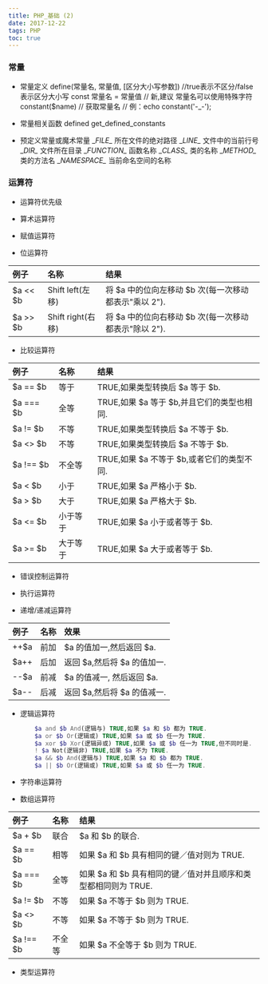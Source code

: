 ```yaml
---
title: PHP_基础 (2)
date: 2017-12-22
tags: PHP
toc: true
---
```


### 常量

- 常量定义
    define(常量名, 常量值, [区分大小写参数])        //true表示不区分/false表示区分大小写
    const 常量名 = 常量值    // 新,建议
    常量名可以使用特殊字符
    constant($name)     // 获取常量名  // 例：echo constant('-_-');

- 常量相关函数
    defined
    get_defined_constants

- 预定义常量或魔术常量
    \__FILE\__             所在文件的绝对路径
    \__LINE\__             文件中的当前行号
    \__DIR\__              文件所在目录
    \__FUNCTION\__         函数名称
    \__CLASS\__            类的名称
    \__METHOD\__           类的方法名
    \__NAMESPACE\__        当前命名空间的名称 

<!-- more -->

### 运算符

- 运算符优先级

- 算术运算符

- 赋值运算符

- 位运算符

| 例子 | 名称 | 结果 | 
|:-----|:-----|:-----|
| \$a << \$b   | Shift left(左移)  | 将 $a 中的位向左移动 $b 次(每一次移动都表示"乘以 2"). |
| \$a \>\> \$b | Shift right(右移) | 将 $a 中的位向右移动 $b 次(每一次移动都表示"除以 2"). |

- 比较运算符

| 例子 | 名称 | 结果 | 
|:-----|:-----|:-----|
| \$a == $b | 等于 | TRUE,如果类型转换后 $a 等于 $b. |
| \$a === $b | 全等 | TRUE,如果 $a 等于 $b,并且它们的类型也相同. |
| \$a != $b | 不等 | TRUE,如果类型转换后 $a 不等于 $b. |
| \$a <> $b | 不等 | TRUE,如果类型转换后 $a 不等于 $b. |
| \$a !== $b | 不全等 | TRUE,如果 $a 不等于 $b,或者它们的类型不同. |
| \$a < $b | 小于 | TRUE,如果 $a 严格小于 $b. |
| \$a > $b | 大于 | TRUE,如果 $a 严格大于 $b. |
| \$a <= $b | 小于等于 | TRUE,如果 $a 小于或者等于 $b. |
| \$a >= $b | 大于等于 | TRUE,如果 $a 大于或者等于 $b. |

- 错误控制运算符

- 执行运算符

- 递增/递减运算符

| 例子 | 名称 | 效果 | 
|:-----|:-----|:-----|
| \++$a | 前加 | $a 的值加一,然后返回 $a. |
| \$a++ | 后加 | 返回 $a,然后将 $a 的值加一. |
| \--$a | 前减 | $a 的值减一, 然后返回 $a. |
| \$a-\- | 后减 | 返回 $a,然后将 $a 的值减一. |

- 逻辑运算符
    ```php
        $a and $b And(逻辑与) TRUE,如果 $a 和 $b 都为 TRUE. 
        $a or $b Or(逻辑或) TRUE,如果 $a 或 $b 任一为 TRUE. 
        $a xor $b Xor(逻辑异或) TRUE,如果 $a 或 $b 任一为 TRUE,但不同时是. 
        ! $a Not(逻辑非) TRUE,如果 $a 不为 TRUE. 
        $a && $b And(逻辑与) TRUE,如果 $a 和 $b 都为 TRUE. 
        $a || $b Or(逻辑或) TRUE,如果 $a 或 $b 任一为 TRUE. 
    ```

- 字符串运算符

- 数组运算符

| 例子 | 名称 | 结果 | 
|:-----|:-----|:-----|
| \$a + $b | 联合 | $a 和 $b 的联合. |
| \$a == $b | 相等 | 如果 $a 和 $b 具有相同的键／值对则为 TRUE. |
| \$a === $b | 全等 | 如果 $a 和 $b 具有相同的键／值对并且顺序和类型都相同则为 TRUE. |
| \$a != $b | 不等 | 如果 $a 不等于 $b 则为 TRUE. |
| \$a <> $b | 不等 | 如果 $a 不等于 $b 则为 TRUE. |
| \$a !== $b | 不全等 | 如果 $a 不全等于 $b 则为 TRUE. |

- 类型运算符

